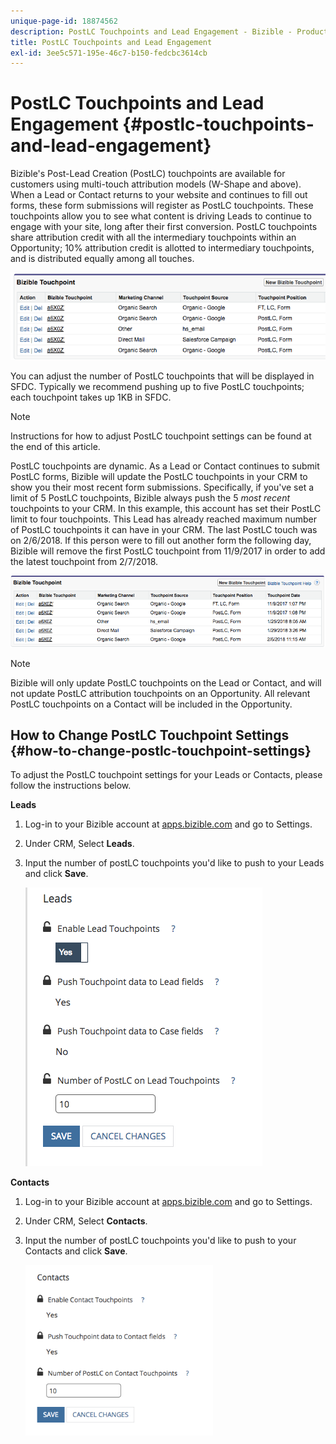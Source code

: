 ```yaml
---
unique-page-id: 18874562
description: PostLC Touchpoints and Lead Engagement - Bizible - Product Documentation
title: PostLC Touchpoints and Lead Engagement
exl-id: 3ee5c571-195e-46c7-b150-fedcbc3614cb
---
```

# PostLC Touchpoints and Lead Engagement {#postlc-touchpoints-and-lead-engagement}

Bizible's Post-Lead Creation (PostLC) touchpoints are available for customers using multi-touch attribution models (W-Shape and above). When a Lead or Contact returns to your website and continues to fill out forms, these form submissions will register as PostLC touchpoints. These touchpoints allow you to see what content is driving Leads to continue to engage with your site, long after their first conversion. PostLC touchpoints share attribution credit with all the intermediary touchpoints within an Opportunity; 10% attribution credit is allotted to intermediary touchpoints, and is distributed equally among all touches.

![](assets/1.png)

You can adjust the number of PostLC touchpoints that will be displayed in SFDC. Typically we recommend pushing up to five PostLC touchpoints; each touchpoint takes up 1KB in SFDC.

>[!NOTE]
>
>Instructions for how to adjust PostLC touchpoint settings can be found at the end of this article.

PostLC touchpoints are dynamic. As a Lead or Contact continues to submit PostLC forms, Bizible will update the PostLC touchpoints in your CRM to show you their most recent form submissions. Specifically, if you've set a limit of 5 PostLC touchpoints, Bizible always push the 5 _most recent_ touchpoints to your CRM.  In this example, this account has set their PostLC limit to four touchpoints. This Lead has already reached maximum number of PostLC touchpoints it can have in your CRM. The last PostLC touch was on 2/6/2018. If this person were to fill out another form the following day, Bizible will remove the first PostLC touchpoint from 11/9/2017 in order to add the latest touchpoint from 2/7/2018.

![](assets/2.png)

>[!NOTE]
>
>Bizible will only update PostLC touchpoints on the Lead or Contact, and will not update PostLC attribution touchpoints on an Opportunity. All relevant PostLC touchpoints on a Contact will be included in the Opportunity.

## How to Change PostLC Touchpoint Settings {#how-to-change-postlc-touchpoint-settings}

To adjust the PostLC touchpoint settings for your Leads or Contacts, please follow the instructions below.

**Leads**

1. Log-in to your Bizible account at [apps.bizible.com](https://apps.bizible.com) and go to Settings.

1. Under CRM, Select **Leads**.

1. Input the number of postLC touchpoints you'd like to push to your Leads and click **Save**.

   ![](assets/3.png)

**Contacts**

1. Log-in to your Bizible account at [apps.bizible.com](https://apps.bizible.com) and go to Settings.

1. Under CRM, Select **Contacts**.

1. Input the number of postLC touchpoints you'd like to push to your Contacts and click **Save**.

   ![](assets/4.png)
